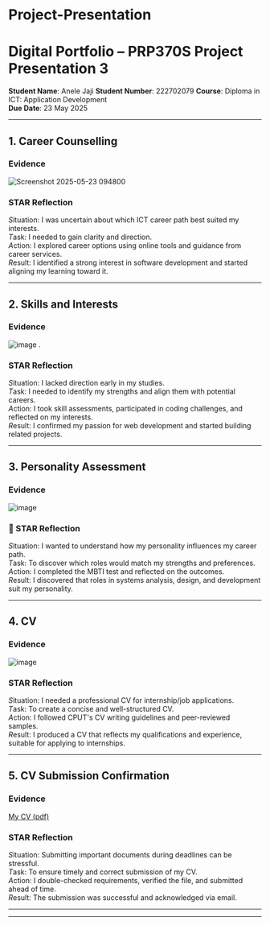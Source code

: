 # Project-Presentation
#  Digital Portfolio – PRP370S Project Presentation 3
**Student Name**: Anele Jaji 
**Student Number**: 222702079 
**Course**: Diploma in ICT: Application Development  
**Due Date**: 23 May 2025  

---

##  1. Career Counselling

###  Evidence
![Screenshot 2025-05-23 094800](https://github.com/user-attachments/assets/0cd0ddb5-6c06-4da1-93c8-8729161dc1f6)


###  STAR Reflection
*S*ituation: I was uncertain about which ICT career path best suited my interests.  
*T*ask: I needed to gain clarity and direction.  
*A*ction: I explored career options using online tools and guidance from career services.  
*R*esult: I identified a strong interest in software development and started aligning my learning toward it.

---

##  2. Skills and Interests

###  Evidence
![image](https://github.com/user-attachments/assets/907c3043-b0f7-47a6-9981-577bd4561b62)
.

###  STAR Reflection
*S*ituation: I lacked direction early in my studies.  
*T*ask: I needed to identify my strengths and align them with potential careers.  
*A*ction: I took skill assessments, participated in coding challenges, and reflected on my interests.  
*R*esult: I confirmed my passion for web development and started building related projects.

---

##  3. Personality Assessment

###  Evidence
![image](https://github.com/user-attachments/assets/486be89b-3a88-4f89-b8a2-6f45c65d38e0)


### 🌟 STAR Reflection
*S*ituation: I wanted to understand how my personality influences my career path.  
*T*ask: To discover which roles would match my strengths and preferences.  
*A*ction: I completed the MBTI test and reflected on the outcomes.  
*R*esult: I discovered that roles in systems analysis, design, and development suit my personality.

---

##  4. CV

###  Evidence
![image](https://github.com/user-attachments/assets/5a8fa8a3-bbc1-4fdf-9704-c9f017e77e93)


###  STAR Reflection
*S*ituation: I needed a professional CV for internship/job applications.  
*T*ask: To create a concise and well-structured CV.  
*A*ction: I followed CPUT's CV writing guidelines and peer-reviewed samples.  
*R*esult: I produced a CV that reflects my qualifications and experience, suitable for applying to internships.

---

##  5. CV Submission Confirmation

###  Evidence
[My CV (pdf)](https://github.com/Anele77085/Project-Presentation/blob/main/Anele%2BJaji-Curriculum%2BVitae%2B(2)-merged.pdf)

###  STAR Reflection
*S*ituation: Submitting important documents during deadlines can be stressful.  
*T*ask: To ensure timely and correct submission of my CV.  
*A*ction: I double-checked requirements, verified the file, and submitted ahead of time.  
*R*esult: The submission was successful and acknowledged via email.

---


---
